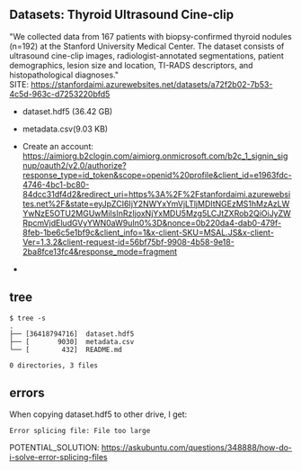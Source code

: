 ## Datasets: Thyroid Ultrasound Cine-clip
"We collected data from 167 patients with biopsy-confirmed thyroid nodules (n=192) at the Stanford University Medical Center. The dataset consists of ultrasound cine-clip images, radiologist-annotated segmentations, patient demographics, lesion size and location, TI-RADS descriptors, and histopathological diagnoses."  
SITE: https://stanfordaimi.azurewebsites.net/datasets/a72f2b02-7b53-4c5d-963c-d7253220bfd5 
* dataset.hdf5 (36.42 GB) 
* metadata.csv(9.03 KB)

* Create an account: https://aimiorg.b2clogin.com/aimiorg.onmicrosoft.com/b2c_1_signin_signup/oauth2/v2.0/authorize?response_type=id_token&scope=openid%20profile&client_id=e1963fdc-4746-4bc1-bc80-84dcc31df4d2&redirect_uri=https%3A%2F%2Fstanfordaimi.azurewebsites.net%2F&state=eyJpZCI6IjY2NWYxYmVjLTljMDItNGEzMS1hMzAzLWYwNzE5OTU2MGUwMiIsInRzIjoxNjYxMDU5Mzg5LCJtZXRob2QiOiJyZWRpcmVjdEludGVyYWN0aW9uIn0%3D&nonce=0b220da4-dab0-479f-8feb-1be6c5e1bf9c&client_info=1&x-client-SKU=MSAL.JS&x-client-Ver=1.3.2&client-request-id=56bf75bf-9908-4b58-9e18-2ba8fce13fc4&response_mode=fragment 
*

## tree
```
$ tree -s
.
├── [36418794716]  dataset.hdf5
├── [       9030]  metadata.csv
└── [        432]  README.md

0 directories, 3 files
```

## errors
When copying dataset.hdf5 to other drive, I get:
```
Error splicing file: File too large
```
POTENTIAL_SOLUTION: https://askubuntu.com/questions/348888/how-do-i-solve-error-splicing-files 
